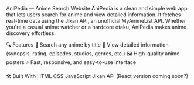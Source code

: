 AniPedia — Anime Search Website
AniPedia is a clean and simple web app that lets users search for anime and view detailed information. It fetches real-time data using the Jikan API, an unofficial MyAnimeList API. Whether you're a casual anime watcher or a hardcore otaku, AniPedia makes anime discovery effortless.




🔍 Features
🎌 Search any anime by title
📄 View detailed information (synopsis, rating, episodes, studios, genres, etc.)
🖼️ High-quality anime posters
⚡ Fast, responsive, and easy-to-use interface




🛠️ Built With
HTML
CSS
JavaScript
Jikan API
(React version coming soon?)

